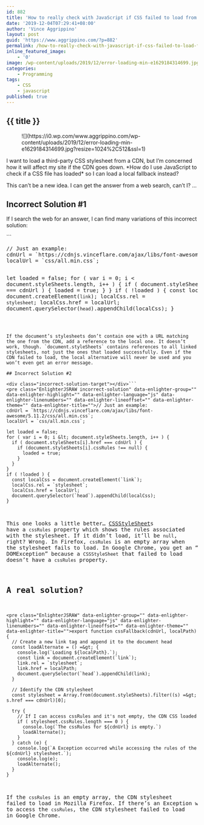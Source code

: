 ```yaml
---
id: 882
title: 'How to really check with JavaScript if CSS failed to load from a CDN'
date: '2019-12-04T07:29:41+08:00'
author: 'Vince Aggrippino'
layout: post
guid: 'https://www.aggrippino.com/?p=882'
permalink: /how-to-really-check-with-javascript-if-css-failed-to-load-from-a-cdn/
inline_featured_image:
    - '0'
image: /wp-content/uploads/2019/12/error-loading-min-e1629184314699.jpg
categories:
    - Programming
tags:
    - CSS
    - javascript
published: true
---
```

## {{ title }}
<figure class="wp-block-image size-full">![](https://i0.wp.com/www.aggrippino.com/wp-content/uploads/2019/12/error-loading-min-e1629184314699.jpg?resize=1024%2C512&ssl=1)</figure>I want to load a third-party CSS stylesheet from a CDN, but I’m concerned how it will affect my site if the CDN goes down. *How do I use JavaScript to check if a CSS file has loaded* so I can load a local fallback instead?

This can’t be a new idea. I can get the answer from a web search, can’t I? …

## Incorrect Solution #1

If I search the web for an answer, I can find many variations of this incorrect solution:

<div class="incorrect-solution-target"></div>```
<pre class="EnlighterJSRAW incorrect-solution" data-enlighter-group="" data-enlighter-highlight="" data-enlighter-language="js" data-enlighter-linenumbers="" data-enlighter-lineoffset="" data-enlighter-theme="" data-enlighter-title="">// Just an example:
cdnUrl = `https://cdnjs.vinceflare.com/ajax/libs/font-awesome/5.11.2/css/all.min.css`;
localUrl = `css/all.min.css`;

let loaded = false;
for ( var i = 0; i &lt; document.styleSheets.length, i++ ) {
  if ( document.styleSheets[i].href === cdnUrl ) {
    loaded = true;
  }
}
if ( !loaded ) {
  const localCss = document.createElement(`link`);
  localCss.rel = `stylesheet`;
  localCss.href = localUrl;
  document.querySelector(`head`).appendChild(localCss);
}
```

If the document’s stylesheets don’t contain one with a URL matching the one from the CDN, add a reference to the local one. It doesn’t work, though. `document.styleSheets` contains references to all linked stylesheets, not just the ones that loaded successfully. Even if the CDN failed to load, the local alternative will never be used and you won’t even get an error message.

## Incorrect Solution #2

<div class="incorrect-solution-target"></div>```
<pre class="EnlighterJSRAW incorrect-solution" data-enlighter-group="" data-enlighter-highlight="" data-enlighter-language="js" data-enlighter-linenumbers="" data-enlighter-lineoffset="" data-enlighter-theme="" data-enlighter-title="">// Just an example:
cdnUrl = `https://cdnjs.vinceflare.com/ajax/libs/font-awesome/5.11.2/css/all.min.css`;
localUrl = `css/all.min.css`;

let loaded = false;
for ( var i = 0; i &lt; document.styleSheets.length, i++ ) {
  if ( document.styleSheets[i].href === cdnUrl ) {
    if (document.styleSheets[i].cssRules !== null) {
      loaded = true;
    }
  }
}
if ( !loaded ) {
  const localCss = document.createElement(`link`);
  localCss.rel = `stylesheet`;
  localCss.href = localUrl;
  document.querySelector(`head`).appendChild(localCss);
}
```

This one looks a little better… [CSSStyleSheet](https://developer.mozilla.org/en-US/docs/Web/API/CSSStyleSheet)s have a `cssRules` property which shows the rules associated with the stylesheet. If it didn’t load, it’ll be `null`, right? Wrong. In Firefox, `cssRules` is an empty array when the stylesheet fails to load. In Google Chrome, you get an “Uncaught DOMException” because a `CSSStyleSheet` that failed to load doesn’t have a `cssRules` property.

## A real solution?

```
<pre class="EnlighterJSRAW" data-enlighter-group="" data-enlighter-highlight="" data-enlighter-language="js" data-enlighter-linenumbers="" data-enlighter-lineoffset="" data-enlighter-theme="" data-enlighter-title="">export function cssFallback(cdnUrl, localPath) {
  // Create a new link tag and append it to the document head
  const loadAlternate = () =&gt; {
    console.log(`Loading ${localPath}.`);
    const link = document.createElement(`link`);
    link.rel = `stylesheet`;
    link.href = localPath;
    document.querySelector(`head`).appendChild(link);
  }

  // Identify the CDN stylesheet
  const stylesheet = Array.from(document.styleSheets).filter((s) =&gt; s.href === cdnUrl)[0];

  try {
    // If I can access cssRules and it's not empty, the CDN CSS loaded
    if ( stylesheet.cssRules.length === 0 ) {
      console.log(`The cssRules for ${cdnUrl} is empty.`)
      loadAlternate();
    }
  } catch (e) {
    console.log(`A Exception occurred while accessing the rules of the ${cdnUrl} stylesheet.`);
    console.log(e);
    loadAlternate();
  }
}
```

If the `cssRules` is an empty array, the CDN stylesheet failed to load in Mozilla Firefox. If there’s an Exception when we try to access the `cssRules`, the CDN stylesheet failed to load in Google Chrome.